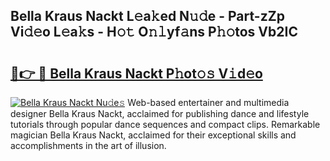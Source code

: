 ## Bella Kraus Nackt L𝚎a𝚔ed N𝚞𝚍e - Part-zZp Vi𝚍𝚎o L𝚎a𝚔s - H𝚘𝚝 O𝚗𝚕yf𝚊ns P𝚑𝚘tos Vb2IC

# <h2><a href="http://kf1fug.oniu.top/?m=Bella+Kraus+Nackt">🔗👉 🔴 Bella Kraus Nackt P𝚑ot𝚘𝚜 V𝚒d𝚎o</a></h2>

[![Bella Kraus Nackt Nu𝚍e𝚜](https://i.imgur.com/0qMVB7G.gif)](http://kf1fug.oniu.top/?m=Bella+Kraus+Nackt)
Web-based entertainer and multimedia designer Bella Kraus Nackt, acclaimed for publishing dance and lifestyle tutorials through popular dance sequences and compact clips. Remarkable magician Bella Kraus Nackt, acclaimed for their exceptional skills and accomplishments in the art of illusion.  
